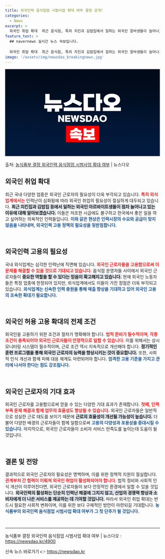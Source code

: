 ```yaml
---
title: 외국인력 음식점업 시범사업 확대 여부 결정 공개!
categories:
  - News
excerpt: >
  외국인 취업 확대  최근 음식점, 특히 치킨과 김밥집에서 일하는 외국인 알바생들이 늘어나고 있습니다. 이는 …
feature_text: >
  ## navernews 실시간 뉴스 속보입니다.

  외국인 취업 확대  최근 음식점, 특히 치킨과 김밥집에서 일하는 외국인 알바생들이 늘어나고 있습니다. 이는 …
image: '/assets/img/newsdao_breakingnews.jpg'
---
```


![뉴스다오 속보](/assets/img/newsdao_breakingnews.jpg)

<p>출처: <a href="https://newsdao.kr/4900" rel="dofollow">농식품부 결정 외국인력 음식점업 시범사업 확대 여부</a> | 뉴스다오</p>

<h2 data-ke-size="size26">외국인 취업 확대</h2>
<p data-ke-size="size16">최근 국내 다양한 업종은 외국인 근로자의 필요성이 더욱 부각되고 있습니다. <b><span style="color: #ee2323;">특히 외식업계에서는</span></b> 인력난이 심화됨에 따라 외국인 취업의 필요성이 절실하게 대두되고 있습니다. <b><span style="background-color: #21538527;">최근 치킨집과 김밥집 등에서 일하는 외국인 아르바이트생들이 점차 늘어나고 있는 이유에 대해 알아보겠습니다.</span></b> 이들은 저조한 시급에도 불구하고 한국에서 좋은 일을 하고 싶어하는 의욕적인 인력들입니다. <b><span style="color: #1a5490;">이와 같은 현상은 인력시장의 수요와 공급이 맞지 않음을 나타내며, 외국인력 고용 정책의 필요성을 뒷받침합니다.</span></b></p>

<p data-ke-size="size16">&nbsp;</p>

<h2 data-ke-size="size26">외국인력 고용의 필요성</h2>
<p data-ke-size="size16">국내 외식업계는 심각한 인력난에 직면해 있습니다. <b><span style="color: #ee2323;">외국인 근로자들을 고용함으로써 이 문제를 해결할 수 있을 것으로 기대되고 있습니다.</span></b> 음식점 운영자들 사이에서 외국인 근로자들이 <b><span style="background-color: #21538527;">중요한 역할을 할 수 있다는 믿음이 확고해지고 있습니다.</span></b> 현재 외국인 노동자들은 특정 업종에 한정되어 있지만, 외식업계에서도 이들이 가진 장점은 더욱 부각되고 있습니다. <b><span style="color: #1a5490;">외식업계는 신속한 인력 충원을 통해 매출 향상을 기대하고 있어 외국인 고용의 조속한 확대가 필요합니다.</span></b></p>

<p data-ke-size="size16">&nbsp;</p>

<h2 data-ke-size="size26">외국인 허용 고용 확대의 전제 조건</h2>
<p data-ke-size="size16">외국인을 고용하기 위한 조건과 절차가 명확해야 합니다. <b><span style="color: #ee2323;">법적 준비가 필수적이며, 각종 조건이 충족되어야 외국인 근로자들이 안정적으로 일할 수 있습니다.</span></b> 이를 위해서는 상시 모니터링 시스템이 필수적이며, 근로 조건 역시 지속적으로 개선해야 합니다. <b><span style="background-color: #21538527;">정기적인 훈련 프로그램을 통해 외국인 근로자의 능력을 향상시키는 것이 중요합니다.</span></b> 또한, 사회적 인식 개선과 함께 피해 대응 체계도 마련되어야 합니다. <b><span style="color: #1a5490;">엄격한 고용 기준을 가지고 관리에 나서야 한다는 점도 강조됩니다.</span></b></p>

<p data-ke-size="size16">&nbsp;</p>

<h2 data-ke-size="size26">외국인 근로자의 기대 효과</h2>
<p data-ke-size="size16">외국인 근로자를 고용함으로써 얻을 수 있는 다양한 기대 효과가 존재합니다. <b><span style="color: #ee2323;">첫째, 인력 부족 문제 해결과 함께 업무의 효율성도 향상될 수 있습니다.</span></b> 외국인 근로자들은 일반적으로 성실한 근로 태도를 보이기 때문에 <b><span style="background-color: #21538527;">근로의 효율성이 개선될 가능성이 높습니다.</span></b> 더불어 다양한 배경의 근로자들이 함께 일함으로써 <b><span style="color: #1a5490;">고용의 다양성과 포용성을 증대시킬 수 있습니다.</span></b> 마지막으로, 외국인 근로자들이 소비자 서비스 만족도를 높이는데 도움이 될 것입니다.</p>

<p data-ke-size="size16">&nbsp;</p>

<h2 data-ke-size="size26">결론 및 전망</h2>
<p data-ke-size="size16">결과적으로 외국인 근로자의 필요성은 명백하며, 이를 위한 정책적 지원이 절실합니다. <b><span style="color: #ee2323;">관계부처 간 협력이 이뤄져 외국인 취업이 활성화되어야 합니다.</span></b> 법적 정비와 사회적 인식 개선이 이루어진다면, 외국인 근로자들이 보다 안정적인 환경에서 일할 수 있을 것입니다. <b><span style="background-color: #21538527;">외국인력의 활성화는 단순히 인력난 해결에 그치지 않고, 산업의 경쟁력 향상과 소비자에게 더 나은 서비스를 제공하는 데 기여할 것입니다.</span></b> 따라서 외국인 취업 확대는 반드시 필요한 사회적 변화이며, 이를 위한 보다 구체적인 방안이 마련되길 기대합니다. <b><span style="color: #1a5490;">농식품부의 외국인력 음식점업 시범사업 확대 여부가 그 첫 단추가 될 것입니다.</span></b></p>

<p data-ke-size="size16">&nbsp;</p>

<hr />

<p data-ke-size="size16">농식품부 결정 외국인력 음식점업 시범사업 확대 여부 | 뉴스다오  : <a href="https://newsdao.kr/4900">https://newsdao.kr/4900</a></p> 

신속 뉴스 바로가기 👉 <a href="https://newsdao.kr" rel="dofollow">https://newsdao.kr</a>


